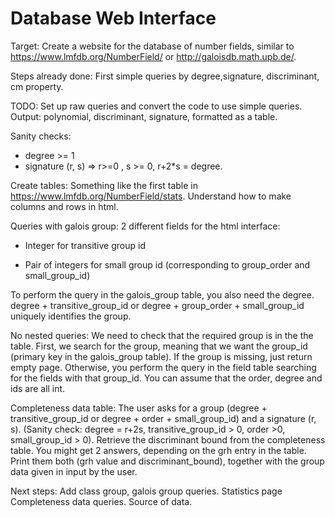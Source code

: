 # Database Web Interface


Target: Create a website for the database of number fields, similar to https://www.lmfdb.org/NumberField/ or http://galoisdb.math.upb.de/.

Steps already done:
First simple queries by degree,signature, discriminant, cm property.

TODO:
Set up raw queries and convert the code to use simple queries.
Output: polynomial, discriminant, signature, formatted as a table.


Sanity checks:
- degree >= 1
- signature (r, s) => r>=0 , s >= 0, r+2*s = degree.




Create tables:
Something like the first table in https://www.lmfdb.org/NumberField/stats. Understand how to make columns and rows in html.



Queries with galois group:
2 different fields for the html interface: 

- Integer for transitive group id

- Pair of integers for small group id (corresponding to group_order and small_group_id)



To perform the query in the galois_group table, you also need the degree.
degree + transitive_group_id or degree + group_order + small_group_id uniquely identifies the group.

No nested queries: We need to check that the required group is in the the table.
First, we search for the group, meaning that we want the group_id (primary key in the galois_group table). If the group is missing, just return empty page.
Otherwise, you perform the query in the field table searching for the fields with that group_id.
You can assume that the order, degree and ids are all int.

Completeness data table:
The user asks for a group (degree + transitive_group_id or degree + order + small_group_id) and a signature (r, s). (Sanity check: degree = r+2s, transitive_group_id > 0, order >0, small_group_id > 0). Retrieve the discriminant bound from the completeness table.
You might get 2 answers, depending on the grh entry in the table.
Print them both (grh value and discriminant_bound), together with the group data given in input by the user. 



Next steps:
Add class group, galois group queries.
Statistics page
Completeness data queries.
Source of data.
